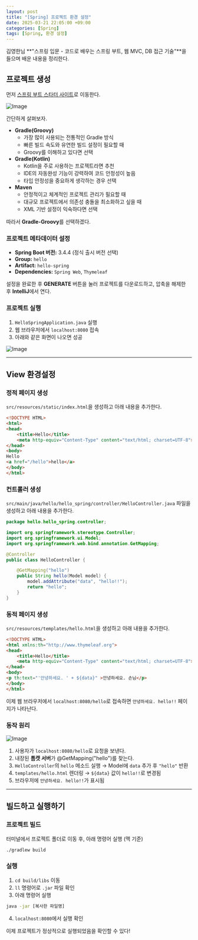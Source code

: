 ```yaml
---
layout: post
title: "[Spring] 프로젝트 환경 설정"
date: 2025-03-21 22:05:00 +09:00
categories: [Spring]
tags: [Spring, 환경 설정]
---
```


김영한님 **"스프링 입문 - 코드로 배우는 스프링 부트, 웹 MVC, DB 접근 기술"**을 들으며 배운 내용을 정리한다.

## 프로젝트 생성
먼저 [스프링 부트 스타터 사이트](https://start.spring.io)로 이동한다.

![Image](https://github.com/user-attachments/assets/6d2f6761-3961-4aae-b24d-e0deed919b91)

간단하게 살펴보자.

- **Gradle(Groovy)**
  - 가장 많이 사용되는 전통적인 Gradle 방식
  - 빠른 빌드 속도와 유연한 빌드 설정이 필요할 때
  - Groovy를 이해하고 있다면 선택
- **Gradle(Kotlin)**
  - Kotlin을 주로 사용하는 프로젝트라면 추천
  - IDE의 자동완성 기능이 강력하여 코드 안정성이 높음
  - 타입 안정성을 중요하게 생각하는 경우 선택
- **Maven**
  - 안정적이고 체계적인 프로젝트 관리가 필요할 때
  - 대규모 프로젝트에서 의존성 충돌을 최소화하고 싶을 때
  - XML 기반 설정이 익숙하다면 선택

따라서 **Gradle-Groovy**를 선택하겠다.

### 프로젝트 메타데이터 설정
- **Spring Boot 버전:** 3.4.4 (정식 출시 버전 선택)
- **Group:** `hello`
- **Artifact:** `hello-spring`
- **Dependencies:** `Spring Web`, `Thymeleaf`

설정을 완료한 후 **GENERATE** 버튼을 눌러 프로젝트를 다운로드하고, 압축을 해제한 후 **IntelliJ**에서 연다.

### 프로젝트 실행
1. `HelloSpringApplication.java` 실행
2. 웹 브라우저에서 `localhost:8080` 접속
3. 아래와 같은 화면이 나오면 성공

![Image](https://github.com/user-attachments/assets/f7448a41-cc70-4e92-8b54-8b4d6d72379b)

---

## View 환경설정
### 정적 페이지 생성
`src/resources/static/index.html`을 생성하고 아래 내용을 추가한다.

```html
<!DOCTYPE HTML>
<html>
<head>
    <title>Hello</title>
    <meta http-equiv="Content-Type" content="text/html; charset=UTF-8">
</head>
<body>
Hello
<a href="/hello">hello</a>
</body>
</html>
```

### 컨트롤러 생성
`src/main/java/hello/hello_spring/controller/HelloController.java` 파일을 생성하고 아래 내용을 추가한다.

```java
package hello.hello_spring.controller;

import org.springframework.stereotype.Controller;
import org.springframework.ui.Model;
import org.springframework.web.bind.annotation.GetMapping;

@Controller
public class HelloController {

    @GetMapping("hello")
    public String hello(Model model) {
        model.addAttribute("data", "hello!!");
        return "hello";
    }
}
```

### 동적 페이지 생성
`src/resources/templates/hello.html`을 생성하고 아래 내용을 추가한다.

```html
<!DOCTYPE HTML>
<html xmlns:th="http://www.thymeleaf.org">
<head>
    <title>Hello</title>
    <meta http-equiv="Content-Type" content="text/html; charset=UTF-8">
</head>
<body>
<p th:text="'안녕하세요. ' + ${data}" >안녕하세요. 손님</p>
</body>
</html>
```

이제 웹 브라우저에서 `localhost:8080/hello`로 접속하면 `안녕하세요. hello!!` 페이지가 나타난다.

### 동작 원리
![Image](https://github.com/user-attachments/assets/ca0e05da-167c-4b45-800d-1a55c573c768)

1. 사용자가 `localhost:8080/hello`로 요청을 보낸다.
2. 내장된 **톰캣 서버**가 @GetMapping("hello")를 찾는다.
3. `HelloController`의 `hello` 메소드 실행 → Model에 `data` 추가 후 `"hello"` 반환
4. `templates/hello.html` 렌더링 → `${data}` 값이 `hello!!`로 변경됨
5. 브라우저에 `안녕하세요. hello!!`가 표시됨

---

## 빌드하고 실행하기
### 프로젝트 빌드
터미널에서 프로젝트 폴더로 이동 후, 아래 명령어 실행 (맥 기준)
```sh
./gradlew build
```

### 실행
1. `cd build/libs` 이동
2. `ll` 명령어로 `.jar` 파일 확인
3. 아래 명령어 실행
```sh
java -jar [복사한 파일명]
```
4. `localhost:8080`에서 실행 확인

이제 프로젝트가 정상적으로 실행되었음을 확인할 수 있다!
